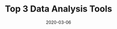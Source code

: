 ---
title: "Top 3 Data Analysis Tools"
date: 2020-03-06
section: ople
categories: [blog post]
tags: [seo, blog post, data analytics]
link: https://ople.ai/ai-blog/top-3-data-analysis-tools/
---